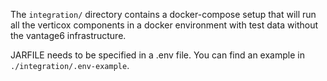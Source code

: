 The `integration/` directory contains a docker-compose setup that will run all the verticox 
components
in a docker environment with test data without the vantage6 infrastructure.

JARFILE needs to be specified in a .env file. You can find
an example in `./integration/.env-example`.